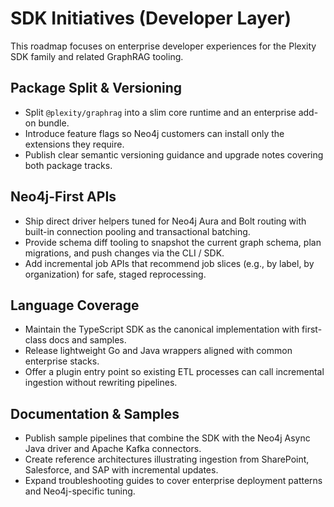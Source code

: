 # SDK Initiatives (Developer Layer)

This roadmap focuses on enterprise developer experiences for the Plexity SDK family and related GraphRAG tooling.

## Package Split & Versioning
- Split `@plexity/graphrag` into a slim core runtime and an enterprise add-on bundle.
- Introduce feature flags so Neo4j customers can install only the extensions they require.
- Publish clear semantic versioning guidance and upgrade notes covering both package tracks.

## Neo4j-First APIs
- Ship direct driver helpers tuned for Neo4j Aura and Bolt routing with built-in connection pooling and transactional batching.
- Provide schema diff tooling to snapshot the current graph schema, plan migrations, and push changes via the CLI / SDK.
- Add incremental job APIs that recommend job slices (e.g., by label, by organization) for safe, staged reprocessing.

## Language Coverage
- Maintain the TypeScript SDK as the canonical implementation with first-class docs and samples.
- Release lightweight Go and Java wrappers aligned with common enterprise stacks.
- Offer a plugin entry point so existing ETL processes can call incremental ingestion without rewriting pipelines.

## Documentation & Samples
- Publish sample pipelines that combine the SDK with the Neo4j Async Java driver and Apache Kafka connectors.
- Create reference architectures illustrating ingestion from SharePoint, Salesforce, and SAP with incremental updates.
- Expand troubleshooting guides to cover enterprise deployment patterns and Neo4j-specific tuning.
